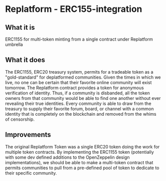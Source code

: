 # Replatform - ERC155-integration  
## What it is  
ERC1155 for multi-token minting from a single contract under Replatform umbrella

## What it does  
The ERC1155, ERC20 treasury system, permits for a tradeable token as a "gold-standard" for deplatformed communities. Given the times in which we live, no one can be certain that their favorite online community will exist tomorrow. The Replatform contract provides a token for anonymous verification of identity. Thus, if a community is disbanded, all the token owners from that community would be able to find one another without ever revealing their true identities. Every community is able to draw from the treasury to supply their favorite forum, board, or channel with a common identity that is completely on the blockchain and removed from the whims of censorship. 

## Improvements  
The original Replatform Token was a single ERC20 token doing the work for multiple token contracts. 
By implementing the ERC1155 token (potentially with some dev defined additions to the OpenZeppelin design implementations), 
we should be able to make a multi-token contract that permits communities to pull from a pre-defined pool of token to dedicate 
to their specific community. 
